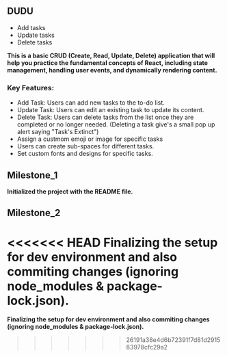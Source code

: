 ## DUDU  

- Add tasks
- Update tasks
- Delete tasks

**This is a basic CRUD (Create, Read, Update, Delete) application that will help you practice the fundamental concepts of React, including state management, handling user events, and dynamically rendering content.**

### Key Features:

- Add Task: Users can add new tasks to the to-do list.
- Update Task: Users can edit an existing task to update its content.
- Delete Task: Users can delete tasks from the list once they are completed or no longer needed. (Deleting a task give's a small pop up alert saying "Task's Extinct")
- Assign a custmom emoji or image for specific tasks
- Users can create sub-spaces for different tasks.
- Set custom fonts and designs for specific tasks.

## Milestone_1

**Initialized the project with the README file.**

## Milestone_2

<<<<<<< HEAD
**Finalizing the setup for dev environment and also commiting changes (ignoring node_modules & package-lock.json).**
=======
**Finalizing the setup for dev environment and also commiting changes (ignoring node_modules & package-lock.json).**
>>>>>>> 26191a38e4d6b72391f7d81d291583978cfc29a2
